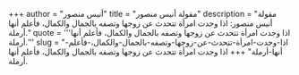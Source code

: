 +++
author = "أنيس منصور"
title = "مقولة أنيس منصور"
description = "مقولة أنيس منصور: اذا وجدت امرأة تتحدث عن زوجها وتصفه بالجمال والكمال، فأعلم أنها أرملة."
quote = '''اذا وجدت امرأة تتحدث عن زوجها وتصفه بالجمال والكمال، فأعلم أنها أرملة.'''
slug = "اذا-وجدت-امرأة-تتحدث-عن-زوجها-وتصفه-بالجمال-والكمال،-فأعلم-أنها-أرملة"
+++
اذا وجدت امرأة تتحدث عن زوجها وتصفه بالجمال والكمال، فأعلم أنها أرملة.

